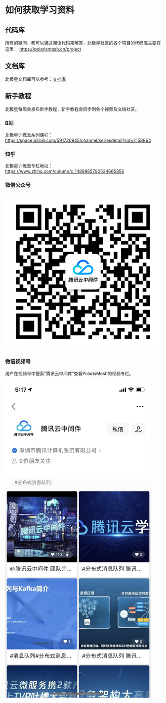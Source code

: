 # 如何获取学习资料

## 代码库

所有的疑问，都可以通过阅读代码来解答，北极星社区的各个项目的代码库主要在这里：
https://polarismesh.cn/project

## 文档库

北极星文档库可以参考：[文档库](https://polarismesh.cn/zh/doc/北极星是什么/简介.html#北极星是什么？)

## 新手教程

北极星每周会发布新手教程，新手教程会同步到各个视频及文档社区。

### B站

北极星训练营系列课程：<https://space.bilibili.com/591730945/channel/seriesdetail?sid=2158864>

### 知乎

北极星训练营专栏地址：<https://www.zhihu.com/column/c_1489885790524665856>

### 微信公众号

![](pic/public.png)

### 微信视频号

用户在视频号中搜索“腾讯云中间件”查看PolarisMesh的视频专栏。

![](pic/video.jpg)

